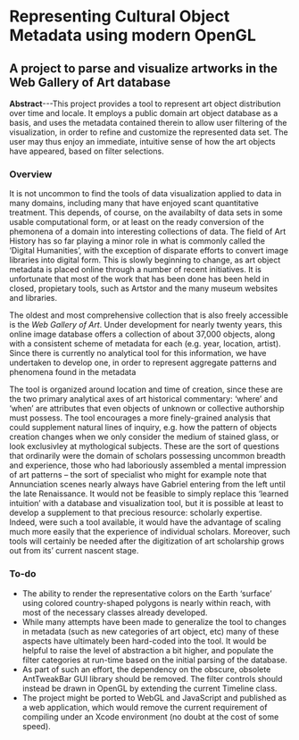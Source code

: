 # Representing Cultural Object Metadata using modern OpenGL

## A project to parse and visualize artworks in the Web Gallery of Art database

**Abstract**---This project provides a tool to represent art object distribution over time and locale. It employs a public domain art object database as a basis, and uses the metadata contained therein to allow user filtering of the visualization, in order to refine and customize the represented data set. The user may thus enjoy an immediate, intuitive sense of how the art objects have appeared, based on filter selections.

### Overview

It is not uncommon to find the tools of data visualization applied to data in many domains, including many that have enjoyed scant quantitative treatment. This depends, of course, on the availabilty of data sets in some usable computational form, or at least on the ready conversion of the phemonena of a domain into interesting collections of data. The field of Art History has so far playing a minor role in what is commonly called the ‘Digital Humanities’, with the exception of disparate efforts to convert image libraries into digital form. This is slowly beginning to change, as art object metadata is placed online through a number of recent initiatives. It is unfortunate that most of the work that has been done has been held in closed, propietary tools, such as Artstor and the many museum websites and libraries.

The oldest and most comprehensive collection that is also freely accessible is the *Web Gallery of Art*. Under development for nearly twenty years, this online image database offers a collection of about 37,000 objects, along with a consistent scheme of metadata for each (e.g. year, location, artist). Since there is currently no analytical tool for this information, we have undertaken to develop one, in order to represent aggregate patterns and phenomena found in the metadata

The tool is organized around location and time of creation, since these are the two primary analytical axes of art historical commentary: ‘where’ and ‘when’ are attributes that even objects of unknown or collective authorship must possess. The tool encourages a more finely-grained analysis that could supplement natural lines of inquiry, e.g. how the pattern of objects creation changes when we only consider the medium of stained glass, or look exclusivley at mythological subjects. These are the sort of questions that ordinarily were the domain of scholars possessing uncommon breadth and experience, those who had laboriously assembled a mental impression of art patterns – the sort of specialist who might for example note that Annunciation scenes nearly always have Gabriel entering from the left until the late Renaissance. It would not be feasible to simply replace this ‘learned intuition’ with a database and visualization tool, but it is possible at least to develop a supplement to that precious resource: scholarly expertise. Indeed, were such a tool available, it would have the advantage of scaling much more easily that the experience of individual scholars. Moreover, such tools will certainly be needed after the digitization of art scholarship grows out from its’ current nascent stage.

### To-do 
* The ability to render the representative colors on the Earth ‘surface’ using colored country-shaped polygons is nearly within reach, with most of the necessary classes already developed.
* While many attempts have been made to generalize the tool to changes in metadata (such as new categories of art object, etc) many of these aspects have ultimately been hard-coded into the tool. It would be helpful to raise the level of abstraction a bit higher, and populate the filter categories at run-time based on the initial parsing of the database.
* As part of such an effort, the dependency on the obscure, obsolete AntTweakBar GUI library should be removed. The filter controls should instead be drawn in OpenGL by extending the current Timeline class.
* The project might be ported to WebGL and JavaScript and published as a web application, which would remove the current requirement of compiling under an Xcode environment (no doubt at the cost of some speed). 

